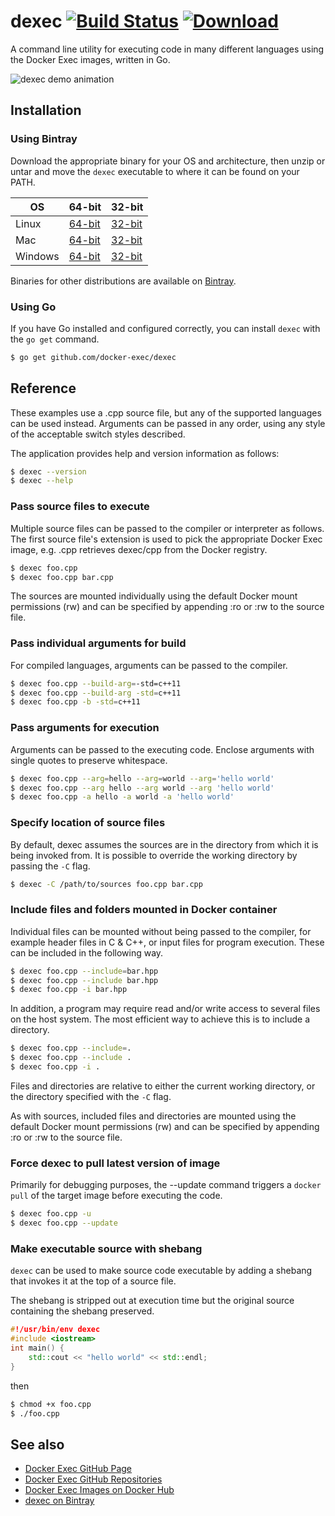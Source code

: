 # dexec [![Build Status](https://travis-ci.org/docker-exec/dexec.svg?branch=master)](https://travis-ci.org/docker-exec/dexec)  [ ![Download](https://api.bintray.com/packages/dexec/generic/dexec/images/download.svg) ](https://bintray.com/dexec/generic/dexec/_latestVersion)

A command line utility for executing code in many different languages using the Docker Exec images, written in Go.

![dexec demo animation](https://docker-exec.github.io/images/dexec-short.gif)

## Installation

### Using Bintray

Download the appropriate binary for your OS and architecture, then unzip or untar and move the ```dexec``` executable to where it can be found on your PATH.

| OS      | 64-bit | 32-bit |
| ------- | ------ | ------ |
| Linux   |  [64-bit](https://bintray.com/artifact/download/dexec/release/dexec_1.0.0_linux_amd64.tar.gz) | [32-bit](https://bintray.com/artifact/download/dexec/release/dexec_1.0.0_linux_386.tar.gz) |
| Mac     |  [64-bit](https://bintray.com/artifact/download/dexec/release/dexec_1.0.0_darwin_amd64.zip) | [32-bit](https://bintray.com/artifact/download/dexec/release/dexec_1.0.0_darwin_386.zip) |
| Windows |  [64-bit](https://bintray.com/artifact/download/dexec/release/dexec_1.0.0_windows_amd64.zip) | [32-bit](https://bintray.com/artifact/download/dexec/release/dexec_1.0.0_windows_386.zip) |

Binaries for other distributions are available on [Bintray](https://bintray.com/dexec/release/dexec/1.0.0).

### Using Go

If you have Go installed and configured correctly, you can install ```dexec``` with the ```go get``` command.

```sh
$ go get github.com/docker-exec/dexec
```

## Reference

These examples use a .cpp source file, but any of the supported languages can be used instead. Arguments can be passed in any order, using any style of the acceptable switch styles described.

The application provides help and version information as follows:

```sh
$ dexec --version
$ dexec --help
```

### Pass source files to execute

Multiple source files can be passed to the compiler or interpreter as follows. The first source file's extension is used to pick the appropriate Docker Exec image, e.g. .cpp retrieves dexec/cpp from the Docker registry.

```sh
$ dexec foo.cpp
$ dexec foo.cpp bar.cpp
```

The sources are mounted individually using the default Docker mount permissions (rw) and can be specified by appending :ro or :rw to the source file.

### Pass individual arguments for build

For compiled languages, arguments can be passed to the compiler.

```sh
$ dexec foo.cpp --build-arg=-std=c++11
$ dexec foo.cpp --build-arg -std=c++11
$ dexec foo.cpp -b -std=c++11
```

### Pass arguments for execution

Arguments can be passed to the executing code. Enclose arguments with single quotes to preserve whitespace.

```sh
$ dexec foo.cpp --arg=hello --arg=world --arg='hello world'
$ dexec foo.cpp --arg hello --arg world --arg 'hello world'
$ dexec foo.cpp -a hello -a world -a 'hello world'
```

### Specify location of source files

By default, dexec assumes the sources are in the directory from which it is being invoked from. It is possible to override the working directory by passing the ```-C``` flag.

```sh
$ dexec -C /path/to/sources foo.cpp bar.cpp
```

### Include files and folders mounted in Docker container

Individual files can be mounted without being passed to the compiler, for example header files in C & C++, or input files for program execution. These can be included in the following way.

```sh
$ dexec foo.cpp --include=bar.hpp
$ dexec foo.cpp --include bar.hpp
$ dexec foo.cpp -i bar.hpp
```

In addition, a program may require read and/or write access to several files on the host system. The most efficient way to achieve this is to include a directory.

```sh
$ dexec foo.cpp --include=.
$ dexec foo.cpp --include .
$ dexec foo.cpp -i .
```

Files and directories are relative to either the current working directory, or the directory specified with the ```-C``` flag.

As with sources, included files and directories are mounted using the default Docker mount permissions (rw) and can be specified by appending :ro or :rw to the source file.

### Force dexec to pull latest version of image

Primarily for debugging purposes, the --update command triggers a ```docker pull``` of the target image before executing the code.

```sh
$ dexec foo.cpp -u
$ dexec foo.cpp --update
```

### Make executable source with shebang

```dexec``` can be used to make source code executable by adding a shebang that invokes it at the top of a source file.

The shebang is stripped out at execution time but the original source containing the shebang preserved.

```c++
#!/usr/bin/env dexec
#include <iostream>
int main() {
    std::cout << "hello world" << std::endl;
}
```

then

```sh
$ chmod +x foo.cpp
$ ./foo.cpp
```

## See also

* [Docker Exec GitHub Page](https://docker-exec.github.io/)
* [Docker Exec GitHub Repositories](https://github.com/docker-exec)
* [Docker Exec Images on Docker Hub](https://hub.docker.com/repos/dexec/)
* [dexec on Bintray](https://bintray.com/dexec/generic/dexec/view)
